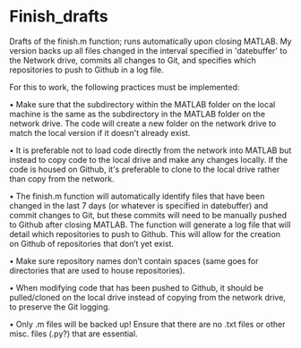 # Finish_drafts
Drafts of the finish.m function; runs automatically upon closing MATLAB. My version backs up all files changed in the interval specified in 'datebuffer' to the Network drive, commits all changes to Git, and specifies which repositories to push to Github in a log file.

For this to work, the following practices must be implemented:

•	Make sure that the subdirectory within the MATLAB folder on the local machine is the same as the subdirectory in the MATLAB folder on the network drive. The code will create a new folder on the network drive to match the local version if it doesn't already exist.

•	It is preferable not to load code directly from the network into MATLAB but instead to copy code to the local drive and make any changes locally. If the code is housed on Github, it's preferable to clone to the local drive rather than copy from the network.

•	The finish.m function will automatically identify files that have been changed in the last 7 days (or whatever is specified in datebuffer) and commit changes to Git, but these commits will need to be manually pushed to Github after closing MATLAB. The function will generate a log file that will detail which repositories to push to Github. This will allow for the creation on Github of repositories that don’t yet exist.

•	Make sure repository names don’t contain spaces (same goes for directories that are used to house repositories).

•	When modifying code that has been pushed to Github, it should be pulled/cloned on the local drive instead of copying from the network drive, to preserve the Git logging.

•	Only .m files will be backed up! Ensure that there are no .txt files or other misc. files (.py?) that are essential.

